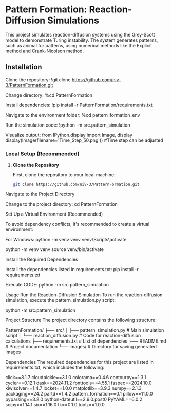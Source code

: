 # **Pattern Formation: Reaction-Diffusion Simulations**

This project simulates reaction-diffusion systems using the Grey-Scott model to demonstrate Turing instability. The system generates patterns, such as animal fur patterns, using numerical methods like the Explicit method and Crank-Nicolson method.

## **Installation**

Clone the repository:
!git clone https://github.com/niv-3/PatternFormation.git


Change directory:
%cd PatternFormation

Install dependencies:
!pip install -r PatternFormation/requirements.txt

Navigate to the environment folder:
%cd pattern_formation_env

Run the simulation code:
!python -m src.pattern_simulation

Visualize output:
from IPython.display import Image, display
display(Image(filename='Time_Step_50.png')) #Time step can be adjusted


### **Local Setup (Recommended)**

1. **Clone the Repository**
   
   First, clone the repository to your local machine:

   ```bash
   git clone https://github.com/niv-3/PatternFormation.git


Navigate to the Project Directory

Change to the project directory: 
cd PatternFormation


Set Up a Virtual Environment (Recommended)

To avoid dependency conflicts, it's recommended to create a virtual environment:

For Windows: python -m venv venv
venv\Scripts\activate

python -m venv venv
source venv/bin/activate

Install the Required Dependencies

Install the dependencies listed in requirements.txt: pip install -r requirements.txt

Execute CODE: python -m src.pattern_simulation


Usage
Run the Reaction-Diffusion Simulation
To run the reaction-diffusion simulation, execute the pattern_simulation.py script:

python -m src.pattern_simulation


Project Structure
The project directory contains the following structure:

PatternFormation/
├── src/
│   ├── pattern_simulation.py      # Main simulation script
│   └── reaction_diffusion.py      # Code for reaction-diffusion calculations
├── requirements.txt               # List of dependencies
├── README.md                      # Project documentation
└── images/                        # Directory for saving generated images



Dependencies
The required dependencies for this project are listed in requirements.txt, which includes the following:

click==8.1.7
cloudpickle==3.1.0
colorama==0.4.6
contourpy==1.3.1
cycler==0.12.1
dask==2024.11.2
fonttools==4.55.1
fsspec==2024.10.0
kiwisolver==1.4.7
locket==1.0.0
matplotlib==3.9.3
numpy==2.1.3
packaging==24.2
partd==1.4.2
pattern_formation==0.1
pillow==11.0.0
pyparsing==3.2.0
python-dateutil==2.9.0.post0
PyYAML==6.0.2
scipy==1.14.1
six==1.16.0
tk==0.1.0
toolz==1.0.0





